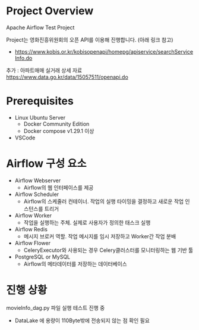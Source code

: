 # Project Overview
Apache Airflow Test Project

Project는 영화진흥위원회의 오픈 API를 이용해 진행합니다. (아래 링크 참고)
- https://www.kobis.or.kr/kobisopenapi/homepg/apiservice/searchServiceInfo.do

추가 : 아파트매매 실거래 상세 자료
https://www.data.go.kr/data/15057511/openapi.do

# Prerequisites
- Linux Ubuntu Server
    - Docker Community Edition
    - Docker compose v1.29.1 이상
- VSCode   

# Airflow 구성 요소
- Airflow Webserver
    - Airflow의 웹 인터페이스를 제공
- Airflow Scheduler
    - Airflow의 스케줄러 컨테이너. 작업의 실행 타이밍을 결정하고 새로운 작업 인스턴스를 트리거
- Airflow Worker
    - 작업을 실행하는 주체. 실제로 사용자가 정의한 태스크 실행
- Airflow Redis
    - 메시지 브로커 역할. 작업 메시지를 임시 저장하고 Worker간 작업 분배
- Airflow Flower
    - CeleryExecutor와 사용되는 경우 Celery클러스터를 모니터링하는 웹 기반 툴
- PostgreSQL or MySQL
    - Airflow의 메타데이터를 저장하는 데이터베이스

# 진행 상황
movieInfo_dag.py 파일 실행 테스트 진행 중 
- DataLake 에 용량이 110Byte밖에 전송되지 않는 점 확인 필요